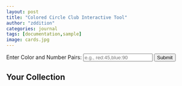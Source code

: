 ```yaml
---
layout: post
title: "Colored Circle Club Interactive Tool"
author: "zddition"
categories: journal
tags: [documentation,sample]
image: cards.jpg
---
```

<!-- Input Section -->
<div id="input-section">
    <label for="colorInput">Enter Color and Number Pairs:</label>
    <input type="text" id="colorInput" placeholder="e.g., red:45,blue:90" />
    <button id="submitButton">Submit</button>
    <div id="validationMessage" style="color: red;"></div>
</div>

<script>
document.getElementById("submitButton").addEventListener("click", function() {
    const input = document.getElementById("colorInput").value.trim();
    const validationMessage = document.getElementById("validationMessage");

    // Regular expression to validate input format
    const regex = /^([a-zA-Z]+:\d+)(,[a-zA-Z]+:\d+)*$/;

    if (!regex.test(input)) {
        validationMessage.textContent = "Invalid input format. Please enter color and number pairs in the format: color:number, ...";
        return;
    }

    const pairs = input.split(",");
    
    // Validate each pair
    for (let pair of pairs) {
        const [color, angle] = pair.split(":");
        
        // Validate color
        const allowedColors = ["red", "orange", "yellow", "green", "blue", "indigo", "violet", "pink", "brown", "black"];
        if (!allowedColors.includes(color)) {
            validationMessage.textContent = `Invalid color: ${color}. Allowed colors are: red, orange, yellow, green, blue, indigo, violet, pink, brown, and black.`;
            return;
        }

        // Validate angle
        const angleValue = parseInt(angle, 10);
        if (isNaN(angleValue) || angleValue < 1 || angleValue > 360) {
            validationMessage.textContent = `Invalid angle: ${angle}. Angle must be a whole number between 1 and 360.`;
            return;
        }
    }

    // Clear validation message if input is valid
    validationMessage.textContent = "";

    // TODO: Process the valid input (we'll implement this later)
});
</script>

<!-- Output Section -->
<div id="output-section">
    <h2>Your Collection </h2>
    <table id="angleTable">
        <!-- Table rows and cells will be generated here -->
    </table>
</div>

<script>
// Generate table rows and cells
const table = document.getElementById("angleTable");
let angle = 1;

for (let i = 0; i < 18; i++) {
    const row = document.createElement("tr");
    
    for (let j = 0; j < 20; j++) {
        const cell = document.createElement("td");
        cell.textContent = angle;
        cell.style.width = '10px';
        cell.style.height = '10px';
        cell.style.textAlign = 'center';
        cell.style.fontSize = '5px';  // Adjust the font size here
        row.appendChild(cell);
        angle++;
    }
    
    table.appendChild(row);
}

// Store colors and angles from input
let colorAngles = {};

document.getElementById("submitButton").addEventListener("click", function() {
    const input = document.getElementById("colorInput").value.trim();
    const validationMessage = document.getElementById("validationMessage");

    // Reset colorAngles
    colorAngles = {};

    // Regular expression to validate input format
    const regex = /^([a-zA-Z]+:\d+)(,[a-zA-Z]+:\d+)*$/;

    if (!regex.test(input)) {
        validationMessage.textContent = "Invalid input format. Please enter color and number pairs in the format: color:number, ...";
        return;
    }

    const pairs = input.split(",");
    
    // Validate each pair and store in colorAngles
    for (let pair of pairs) {
        const [color, angle] = pair.split(":");
        
        // Validate color
        const allowedColors = ["red", "orange", "yellow", "green", "blue", "indigo", "violet", "pink", "brown", "black"];
        if (!allowedColors.includes(color)) {
            validationMessage.textContent = `Invalid color: ${color}. Allowed colors are: red, orange, yellow, green, blue, indigo, violet, pink, brown, and black.`;
            return;
        }

        // Validate angle
        const angleValue = parseInt(angle, 10);
        if (isNaN(angleValue) || angleValue < 1 || angleValue > 360) {
            validationMessage.textContent = `Invalid angle: ${angle}. Angle must be a whole number between 1 and 360.`;
            return;
        }

        // Store color and angle
        if (!colorAngles[angleValue]) {
            colorAngles[angleValue] = [];
        }
        colorAngles[angleValue].push(color);
    }

    // Clear validation message
    validationMessage.textContent = "";

    // Apply colors to table cells
    applyColorsToCells();
});

function applyColorsToCells() {
    const table = document.getElementById("angleTable");
    let angle = 1;

    for (let i = 0; i < 18; i++) {
        for (let j = 0; j < 20; j++) {
            const cell = table.rows[i].cells[j];
            const colors = colorAngles[angle] || [];
            
            if (colors.length === 1) {
                // Single color
                cell.style.background = colors[0];
            } else if (colors.length > 1) {
                // Multiple colors
                const gradient = colors.map((color, index) => {
                    const position = (index * 100) / (colors.length - 1);
                    return `${color} ${position}%`;
                }).join(',');

                cell.style.background = `repeating-linear-gradient(90deg, ${colors[0]}, ${colors[0]} 20px, ${colors[1]} 20px, ${colors[1]} 40px)`;

            } else {
                // No color
                cell.style.background = 'none';
            }

            cell.textContent = angle;

            angle++;
        }
    }
}



</script>
